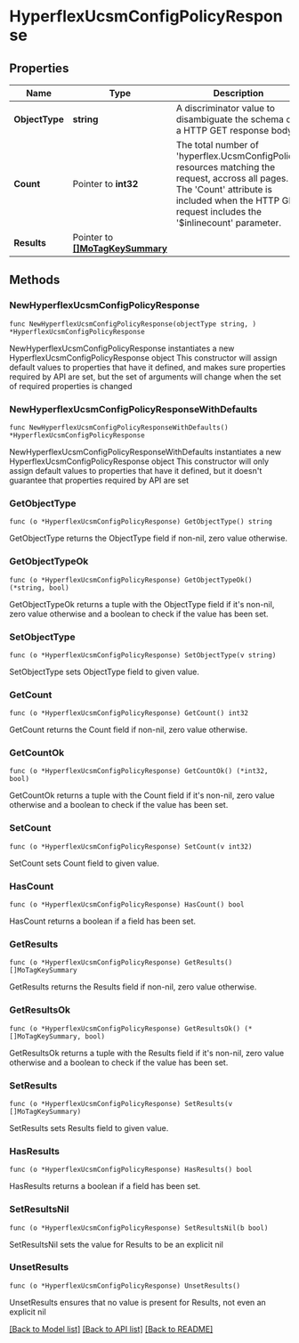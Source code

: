 # HyperflexUcsmConfigPolicyResponse

## Properties

Name | Type | Description | Notes
------------ | ------------- | ------------- | -------------
**ObjectType** | **string** | A discriminator value to disambiguate the schema of a HTTP GET response body. | 
**Count** | Pointer to **int32** | The total number of &#39;hyperflex.UcsmConfigPolicy&#39; resources matching the request, accross all pages. The &#39;Count&#39; attribute is included when the HTTP GET request includes the &#39;$inlinecount&#39; parameter. | [optional] 
**Results** | Pointer to [**[]MoTagKeySummary**](MoTagKeySummary.md) |  | [optional] 

## Methods

### NewHyperflexUcsmConfigPolicyResponse

`func NewHyperflexUcsmConfigPolicyResponse(objectType string, ) *HyperflexUcsmConfigPolicyResponse`

NewHyperflexUcsmConfigPolicyResponse instantiates a new HyperflexUcsmConfigPolicyResponse object
This constructor will assign default values to properties that have it defined,
and makes sure properties required by API are set, but the set of arguments
will change when the set of required properties is changed

### NewHyperflexUcsmConfigPolicyResponseWithDefaults

`func NewHyperflexUcsmConfigPolicyResponseWithDefaults() *HyperflexUcsmConfigPolicyResponse`

NewHyperflexUcsmConfigPolicyResponseWithDefaults instantiates a new HyperflexUcsmConfigPolicyResponse object
This constructor will only assign default values to properties that have it defined,
but it doesn't guarantee that properties required by API are set

### GetObjectType

`func (o *HyperflexUcsmConfigPolicyResponse) GetObjectType() string`

GetObjectType returns the ObjectType field if non-nil, zero value otherwise.

### GetObjectTypeOk

`func (o *HyperflexUcsmConfigPolicyResponse) GetObjectTypeOk() (*string, bool)`

GetObjectTypeOk returns a tuple with the ObjectType field if it's non-nil, zero value otherwise
and a boolean to check if the value has been set.

### SetObjectType

`func (o *HyperflexUcsmConfigPolicyResponse) SetObjectType(v string)`

SetObjectType sets ObjectType field to given value.


### GetCount

`func (o *HyperflexUcsmConfigPolicyResponse) GetCount() int32`

GetCount returns the Count field if non-nil, zero value otherwise.

### GetCountOk

`func (o *HyperflexUcsmConfigPolicyResponse) GetCountOk() (*int32, bool)`

GetCountOk returns a tuple with the Count field if it's non-nil, zero value otherwise
and a boolean to check if the value has been set.

### SetCount

`func (o *HyperflexUcsmConfigPolicyResponse) SetCount(v int32)`

SetCount sets Count field to given value.

### HasCount

`func (o *HyperflexUcsmConfigPolicyResponse) HasCount() bool`

HasCount returns a boolean if a field has been set.

### GetResults

`func (o *HyperflexUcsmConfigPolicyResponse) GetResults() []MoTagKeySummary`

GetResults returns the Results field if non-nil, zero value otherwise.

### GetResultsOk

`func (o *HyperflexUcsmConfigPolicyResponse) GetResultsOk() (*[]MoTagKeySummary, bool)`

GetResultsOk returns a tuple with the Results field if it's non-nil, zero value otherwise
and a boolean to check if the value has been set.

### SetResults

`func (o *HyperflexUcsmConfigPolicyResponse) SetResults(v []MoTagKeySummary)`

SetResults sets Results field to given value.

### HasResults

`func (o *HyperflexUcsmConfigPolicyResponse) HasResults() bool`

HasResults returns a boolean if a field has been set.

### SetResultsNil

`func (o *HyperflexUcsmConfigPolicyResponse) SetResultsNil(b bool)`

 SetResultsNil sets the value for Results to be an explicit nil

### UnsetResults
`func (o *HyperflexUcsmConfigPolicyResponse) UnsetResults()`

UnsetResults ensures that no value is present for Results, not even an explicit nil

[[Back to Model list]](../README.md#documentation-for-models) [[Back to API list]](../README.md#documentation-for-api-endpoints) [[Back to README]](../README.md)



